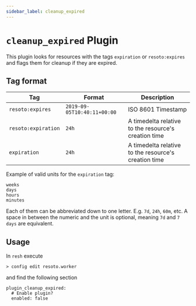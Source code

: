 ```yaml
---
sidebar_label: cleanup_expired
---
```


# `cleanup_expired` Plugin

This plugin looks for resources with the tags `expiration` or `resoto:expires` and flags them for cleanup if they are expired.

## Tag format

| Tag                 | Format                      | Description                                          |
| ------------------- | --------------------------- | ---------------------------------------------------- |
| `resoto:expires`    | `2019-09-05T10:40:11+00:00` | ISO 8601 Timestamp                                   |
| `resoto:expiration` | `24h`                       | A timedelta relative to the resource's creation time |
| `expiration`        | `24h`                       | A timedelta relative to the resource's creation time |

Example of valid units for the `expiration` tag:

```
weeks
days
hours
minutes
```

Each of them can be abbreviated down to one letter. E.g. `7d`, `24h`, `60m`, etc. A space in between the numeric and the unit is optional, meaning `7d` and `7 days` are equivalent.

## Usage

In `resh` execute

```
> config edit resoto.worker
```

and find the following section

```
plugin_cleanup_expired:
  # Enable plugin?
  enabled: false
```
